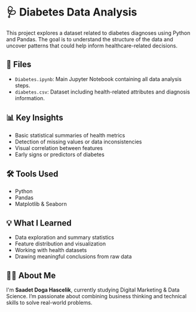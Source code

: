 # 🩺 Diabetes Data Analysis

This project explores a dataset related to diabetes diagnoses using Python and Pandas. The goal is to understand the structure of the data and uncover patterns that could help inform healthcare-related decisions.

## 📁 Files
- `Diabetes.ipynb`: Main Jupyter Notebook containing all data analysis steps.
- `diabetes.csv`: Dataset including health-related attributes and diagnosis information.

## 📊 Key Insights
- Basic statistical summaries of health metrics
- Detection of missing values or data inconsistencies
- Visual correlation between features
- Early signs or predictors of diabetes

## 🛠️ Tools Used
- Python
- Pandas
- Matplotlib & Seaborn

## 💡 What I Learned
- Data exploration and summary statistics
- Feature distribution and visualization
- Working with health datasets
- Drawing meaningful conclusions from raw data

## 👩‍💻 About Me
I'm **Saadet Doga Hascelik**, currently studying Digital Marketing & Data Science. I’m passionate about combining business thinking and technical skills to solve real-world problems.
